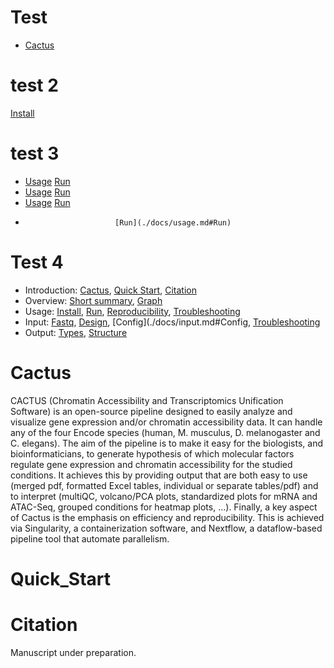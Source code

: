 
# Test
* [Cactus](./README.md#Cactus)

# test 2
[Install](./docs/usage.md#Install)

# test 3
* [Usage](/docs/usage.md) [Run](./usage.md#Run)
* [Usage](/docs/usage.md) [Run](/docs/usage.md#Run)
* [Usage](/docs/usage.md) [Run](./docs/usage.md#Run)
*                         [Run](./docs/usage.md#Run)

# Test 4
* Introduction: [Cactus](./README.md#Cactus), [Quick Start](./README.md#Quick-Start), [Citation](./README.md#Citation)
* Overview: [Short summary](./docs/overview./overview.md#Short-Summary), [Graph](./docs/overview./overview.md#Graph)
* Usage: [Install](./docs/usage.md#Install), [Run](./docs/usage.md#Run), [Reproducibility](./docs/usage.md#Reproducibility), [Troubleshooting](./docs/usage.md#Troubleshooting)
* Input: [Fastq](./docs/input.md#Fastq), [Design](./docs/input.md#Design), [Config](./docs/input.md#Config, [Troubleshooting](./docs/input.md#Troubleshooting)
* Output: [Types](./docs/output.md#Types), [Structure](./docs/output.md#Structure)


# Cactus

CACTUS (Chromatin Accessibility and Transcriptomics Unification Software) is an open-source pipeline designed to easily analyze and visualize gene expression and/or chromatin accessibility data. It can handle any of the four Encode species (human, M. musculus, D. melanogaster and C. elegans). 
The aim of the pipeline is to make it easy for the biologists, and bioinformaticians, to generate hypothesis of which molecular factors regulate gene expression and chromatin accessibility for the studied conditions. It achieves this by providing output that are both easy to use (merged pdf, formatted Excel tables, individual or separate tables/pdf) and to interpret (multiQC, volcano/PCA plots, standardized plots for mRNA and ATAC-Seq, grouped conditions for heatmap plots, …).
Finally, a key aspect of Cactus is the emphasis on efficiency and reproducibility. This is achieved via Singularity, a containerization software, and Nextflow, a dataflow-based pipeline tool that automate parallelism. 

# Quick_Start

# Citation

Manuscript under preparation.

